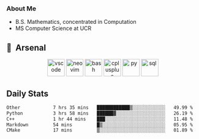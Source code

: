 ### About Me

- B.S. Mathematics, concentrated in Computation
- MS Computer Science at UCR

<h2> 🚀 &nbsp;Arsenal</h2>

<p align="center">

<img src="https://cdn.jsdelivr.net/gh/devicons/devicon/icons/vscode/vscode-original.svg" alt="vscode" width="45" height="45"/>
<img src="https://cdn.jsdelivr.net/gh/devicons/devicon@latest/icons/neovim/neovim-original.svg" alt="neovim" width = "45" height = "45"/>
  
<img src="https://cdn.jsdelivr.net/gh/devicons/devicon/icons/bash/bash-original.svg" alt="bash" width="45" height="45"/>
<img src="https://cdn.jsdelivr.net/gh/devicons/devicon@latest/icons/cplusplus/cplusplus-original.svg" alt="cplusplus" width = "45" height = "45"/>
<img src="https://cdn.jsdelivr.net/gh/devicons/devicon@latest/icons/python/python-plain.svg" alt="py" width = "45" height = "45" />

<img src="https://cdn.jsdelivr.net/gh/devicons/devicon@latest/icons/azuresqldatabase/azuresqldatabase-original.svg" alt="sql" width = "45" height = "45"/>
          
</p>

## Daily Stats

<!--START_SECTION:waka-->

```txt
Other            7 hrs 35 mins   ████████████▒░░░░░░░░░░░░   49.99 %
Python           3 hrs 58 mins   ██████▓░░░░░░░░░░░░░░░░░░   26.19 %
C++              1 hr 44 mins    ███░░░░░░░░░░░░░░░░░░░░░░   11.48 %
Markdown         54 mins         █▒░░░░░░░░░░░░░░░░░░░░░░░   05.95 %
CMake            17 mins         ▒░░░░░░░░░░░░░░░░░░░░░░░░   01.89 %
```

<!--END_SECTION:waka-->
